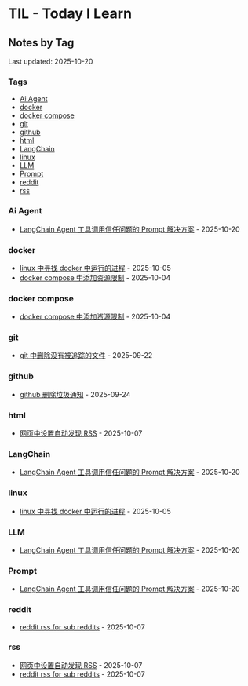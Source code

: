 # TIL - Today I Learn


<!-- BEGINNING OF NOTES INDEX HOOK -->
## Notes by Tag

Last updated: 2025-10-20

### Tags
- [Ai Agent](#ai-agent)
- [docker](#docker)
- [docker compose](#docker-compose)
- [git](#git)
- [github](#github)
- [html](#html)
- [LangChain](#langchain)
- [linux](#linux)
- [LLM](#llm)
- [Prompt](#prompt)
- [reddit](#reddit)
- [rss](#rss)

<a id="ai-agent"></a>
### Ai Agent
- [LangChain Agent 工具调用信任问题的 Prompt 解决方案](notes/LangChain%20Agent%20%E5%B7%A5%E5%85%B7%E8%B0%83%E7%94%A8%E4%BF%A1%E4%BB%BB%E9%97%AE%E9%A2%98%E7%9A%84%20Prompt%20%E8%A7%A3%E5%86%B3%E6%96%B9%E6%A1%88.md) - 2025-10-20

<a id="docker"></a>
### docker
- [linux 中寻找 docker 中运行的进程](notes/linux%20%E4%B8%AD%E5%AF%BB%E6%89%BE%20docker%20%E4%B8%AD%E8%BF%90%E8%A1%8C%E7%9A%84%E8%BF%9B%E7%A8%8B.md) - 2025-10-05
- [docker compose 中添加资源限制](notes/docker%20compose%20%E4%B8%AD%E6%B7%BB%E5%8A%A0%E8%B5%84%E6%BA%90%E9%99%90%E5%88%B6.md) - 2025-10-04

<a id="docker-compose"></a>
### docker compose
- [docker compose 中添加资源限制](notes/docker%20compose%20%E4%B8%AD%E6%B7%BB%E5%8A%A0%E8%B5%84%E6%BA%90%E9%99%90%E5%88%B6.md) - 2025-10-04

<a id="git"></a>
### git
- [git 中删除没有被追踪的文件](notes/git%20%E4%B8%AD%E5%88%A0%E9%99%A4%E6%B2%A1%E6%9C%89%E8%A2%AB%E8%BF%BD%E8%B8%AA%E7%9A%84%E6%96%87%E4%BB%B6.md) - 2025-09-22

<a id="github"></a>
### github
- [github 删除垃圾通知](notes/github%20%E5%88%A0%E9%99%A4%E5%9E%83%E5%9C%BE%E9%80%9A%E7%9F%A5.md) - 2025-09-24

<a id="html"></a>
### html
- [网页中设置自动发现 RSS](notes/%E7%BD%91%E9%A1%B5%E4%B8%AD%E8%AE%BE%E7%BD%AE%E8%87%AA%E5%8A%A8%E5%8F%91%E7%8E%B0%20RSS.md) - 2025-10-07

<a id="langchain"></a>
### LangChain
- [LangChain Agent 工具调用信任问题的 Prompt 解决方案](notes/LangChain%20Agent%20%E5%B7%A5%E5%85%B7%E8%B0%83%E7%94%A8%E4%BF%A1%E4%BB%BB%E9%97%AE%E9%A2%98%E7%9A%84%20Prompt%20%E8%A7%A3%E5%86%B3%E6%96%B9%E6%A1%88.md) - 2025-10-20

<a id="linux"></a>
### linux
- [linux 中寻找 docker 中运行的进程](notes/linux%20%E4%B8%AD%E5%AF%BB%E6%89%BE%20docker%20%E4%B8%AD%E8%BF%90%E8%A1%8C%E7%9A%84%E8%BF%9B%E7%A8%8B.md) - 2025-10-05

<a id="llm"></a>
### LLM
- [LangChain Agent 工具调用信任问题的 Prompt 解决方案](notes/LangChain%20Agent%20%E5%B7%A5%E5%85%B7%E8%B0%83%E7%94%A8%E4%BF%A1%E4%BB%BB%E9%97%AE%E9%A2%98%E7%9A%84%20Prompt%20%E8%A7%A3%E5%86%B3%E6%96%B9%E6%A1%88.md) - 2025-10-20

<a id="prompt"></a>
### Prompt
- [LangChain Agent 工具调用信任问题的 Prompt 解决方案](notes/LangChain%20Agent%20%E5%B7%A5%E5%85%B7%E8%B0%83%E7%94%A8%E4%BF%A1%E4%BB%BB%E9%97%AE%E9%A2%98%E7%9A%84%20Prompt%20%E8%A7%A3%E5%86%B3%E6%96%B9%E6%A1%88.md) - 2025-10-20

<a id="reddit"></a>
### reddit
- [reddit rss for sub reddits](notes/reddit%20rss%20for%20sub%20reddits.md) - 2025-10-07

<a id="rss"></a>
### rss
- [网页中设置自动发现 RSS](notes/%E7%BD%91%E9%A1%B5%E4%B8%AD%E8%AE%BE%E7%BD%AE%E8%87%AA%E5%8A%A8%E5%8F%91%E7%8E%B0%20RSS.md) - 2025-10-07
- [reddit rss for sub reddits](notes/reddit%20rss%20for%20sub%20reddits.md) - 2025-10-07
<!-- END OF NOTES INDEX HOOK -->
